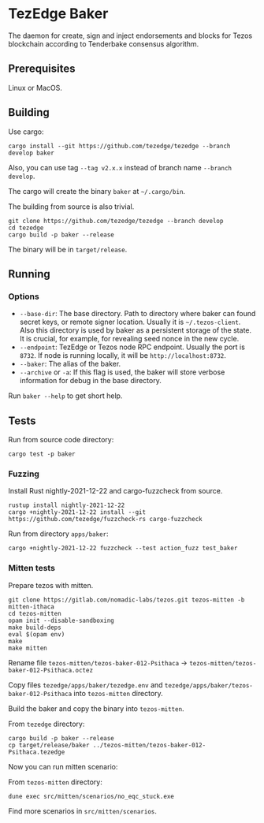 # TezEdge Baker

The daemon for create, sign and inject endorsements and blocks for Tezos blockchain according to Tenderbake consensus algorithm.

## Prerequisites

Linux or MacOS.

## Building

Use cargo:

```
cargo install --git https://github.com/tezedge/tezedge --branch develop baker
```

Also, you can use tag `--tag v2.x.x` instead of branch name `--branch develop`.

The cargo will create the binary `baker` at `~/.cargo/bin`.

The building from source is also trivial.

```
git clone https://github.com/tezedge/tezedge --branch develop
cd tezedge
cargo build -p baker --release
```

The binary will be in `target/release`.

## Running

### Options

- `--base-dir`: The base directory. Path to directory where baker can found secret keys, or remote signer location. Usually it is `~/.tezos-client`. Also this directory is used by baker as a persistent storage of the state. It is crucial, for example, for revealing seed nonce in the new cycle.
- `--endpoint`: TezEdge or Tezos node RPC endpoint. Usually the port is `8732`. If node is running locally, it will be `http://localhost:8732`.
- `--baker`: The alias of the baker.
- `--archive` or `-a`: If this flag is used, the baker will store verbose information for debug in the base directory.

Run `baker --help` to get short help.

## Tests

Run from source code directory:

```
cargo test -p baker
```

### Fuzzing

Install Rust nightly-2021-12-22 and cargo-fuzzcheck from source.

```
rustup install nightly-2021-12-22
cargo +nightly-2021-12-22 install --git https://github.com/tezedge/fuzzcheck-rs cargo-fuzzcheck
```

Run from directory `apps/baker`:

```
cargo +nightly-2021-12-22 fuzzcheck --test action_fuzz test_baker
```

### Mitten tests

Prepare tezos with mitten.

```
git clone https://gitlab.com/nomadic-labs/tezos.git tezos-mitten -b mitten-ithaca
cd tezos-mitten
opam init --disable-sandboxing
make build-deps
eval $(opam env)
make
make mitten
```

Rename file `tezos-mitten/tezos-baker-012-Psithaca` -> `tezos-mitten/tezos-baker-012-Psithaca.octez`

Copy files `tezedge/apps/baker/tezedge.env` and `tezedge/apps/baker/tezos-baker-012-Psithaca` into `tezos-mitten` directory.

Build the baker and copy the binary into `tezos-mitten`.

From `tezedge` directory:
```
cargo build -p baker --release
cp target/release/baker ../tezos-mitten/tezos-baker-012-Psithaca.tezedge
```

Now you can run mitten scenario:

From `tezos-mitten` directory:
```
dune exec src/mitten/scenarios/no_eqc_stuck.exe
```

Find more scenarios in `src/mitten/scenarios`.
